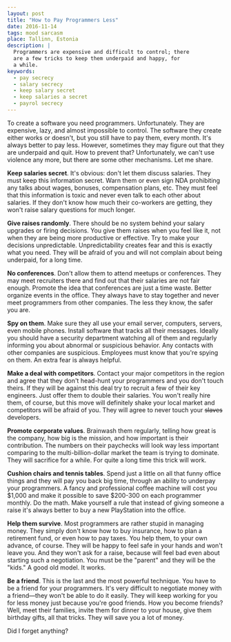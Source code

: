 ```yaml
---
layout: post
title: "How to Pay Programmers Less"
date: 2016-11-14
tags: mood sarcasm
place: Tallinn, Estonia
description: |
  Programmers are expensive and difficult to control; there
  are a few tricks to keep them underpaid and happy, for
  a while.
keywords:
  - pay secrecy
  - salary secrecy
  - keep salary secret
  - keep salaries a secret
  - payrol secrecy
---
```


To create a software you need programmers. Unfortunately. They are expensive,
lazy, and almost impossible to control. The software they create either works or doesn't, but
you still have to pay them, every month. It's always better to pay less.
However, sometimes they may figure out
that they are underpaid and quit. How to prevent that? Unfortunately,
we can't use violence any more, but there are some other mechanisms. Let me
share.

<!--more-->

**Keep salaries secret**.
It's obvious: don't let them discuss salaries. They must keep this information
secret. Warn them or even sign NDA prohibiting any talks about wages, bonuses,
compensation plans, etc. They must feel that this information is toxic and
never even talk to each other about salaries. If they don't know how much
their co-workers are getting, they won't raise salary questions for much longer.

**Give raises randomly**.
There should be no system behind your salary upgrades or firing decisions. You give
them raises when you feel like it, not when they are being more productive
or effective. Try to make your decisions unpredictable. Unpredictability creates
fear and this is exactly what you need. They will be afraid of you and will
not complain about being underpaid, for a long time.

**No conferences**.
Don't allow them to attend meetups or conferences. They may meet recruiters there
and find out that their salaries are not fair enough. Promote the idea
that conferences are just a time waste. Better organize events in the office.
They always have to stay together and never meet programmers from other companies.
The less they know, the safer you are.

**Spy on them**.
Make sure they all use your email server, computers, servers, even mobile phones.
Install software that tracks all their messages. Ideally you should have
a security department watching all of them and regularly informing
you about abnormal or suspicious behavior. Any contacts with other
companies are suspicious. Employees must know that you're spying on them.
An extra fear is always helpful.

**Make a deal with competitors**.
Contact your major competitors in the region and agree that they don't
head-hunt your programmers and you don't touch theirs. If they will be against
this deal try to recruit a few of their key engineers. Just offer them to double
their salaries. You won't really hire them, of course, but this move will definitely shake
your local market and competitors will be afraid of you. They will agree to never
touch your <del>slaves</del> developers.

**Promote corporate values**.
Brainwash them regularly, telling how great is the company, how big is the
mission, and how important is their contribution. The numbers on their
paychecks will look way less important comparing to the multi-billion-dollar
market the team is trying to dominate. They will sacrifice for a while.
For quite a long time this trick will work.

**Cushion chairs and tennis tables**.
Spend just a little on all that funny office things and they will
pay you back big time, through an ability to underpay your programmers.
A fancy and professional coffee machine will cost you $1,000 and make
it possible to save $200-300 on each programmer monthly. Do the math.
Make yourself a rule that instead of giving someone a raise it's always
better to buy a new PlayStation into the office.

**Help them survive**.
Most programmers are rather stupid in managing money. They simply don't
know how to buy insurance, how to plan a retirement fund, or even how to
pay taxes. You help them, to your own advance, of course. They will be
happy to feel safe in your hands and won't leave you. And they won't ask
for a raise, because will feel bad even about starting such a negotiation.
You must be the "parent" and they will be the "kids." A good old model.
It works.

**Be a friend**.
This is the last and the most powerful technique. You have to be a friend
for your programmers. It's very difficult to negotiate money with a friend&mdash;they
won't be able to do it easily. They will keep working for you for less money
just because you're good friends. How you become friends? Well, meet their
families, invite them for dinner to your house, give them birthday gifts,
all that tricks. They will save you a lot of money.

Did I forget anything?

